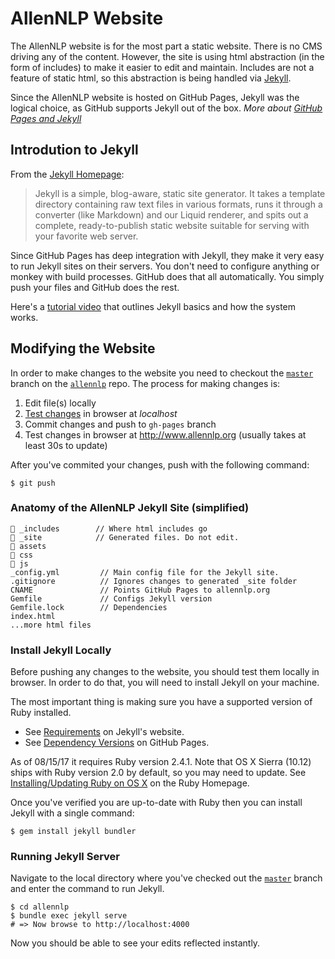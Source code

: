 # AllenNLP Website

The AllenNLP website is for the most part a static website. There is no CMS driving any of the content. However, the site is using html abstraction (in the form of includes) to make it easier to edit and maintain. Includes are not a feature of static html, so this abstraction is being handled via [Jekyll](https://jekyllrb.com/).

Since the AllenNLP website is hosted on GitHub Pages, Jekyll was the logical choice, as GitHub supports Jekyll out of the box. *More about [GitHub Pages and Jekyll](https://help.github.com/articles/about-github-pages-and-jekyll/)*

## Introdution to Jekyll

From the [Jekyll Homepage](https://jekyllrb.com/):

> Jekyll is a simple, blog-aware, static site generator. It takes a template directory containing raw text files in various formats, runs it through a converter (like Markdown) and our Liquid renderer, and spits out a complete, ready-to-publish static website suitable for serving with your favorite web server.

Since GitHub Pages has deep integration with Jekyll, they make it very easy to run Jekyll sites on their servers. You don't need to configure anything or monkey with build processes. GitHub does that all automatically. You simply push your files and GitHub does the rest.

Here's a [tutorial video](https://www.youtube.com/watch?v=iWowJBRMtpc) that outlines Jekyll basics and how the system works.

## Modifying the Website

In order to make changes to the website you need to checkout the [`master`](https://github.com/allenai/allennlp-website/tree/master) branch on the [`allennlp`](https://github.com/allenai/allennlp-website) repo. The process for making changes is:

1. Edit file(s) locally
2. [Test changes](#install-jekyll-locally) in browser at *localhost*
3. Commit changes and push to `gh-pages` branch
4. Test changes in browser at http://www.allennlp.org (usually takes at least 30s to update)

After you've commited your changes, push with the following command:

````shell
$ git push
````

### Anatomy of the AllenNLP Jekyll Site (simplified)

```
📂 _includes        // Where html includes go
📂 _site            // Generated files. Do not edit.
📂 assets
📂 css
📂 js
_config.yml         // Main config file for the Jekyll site.
.gitignore          // Ignores changes to generated _site folder
CNAME               // Points GitHub Pages to allennlp.org
Gemfile             // Configs Jekyll version
Gemfile.lock        // Dependencies
index.html
...more html files
```

### Install Jekyll Locally

Before pushing any changes to the website, you should test them locally in browser. In order to do that, you will need to install Jekyll on your machine.

The most important thing is making sure you have a supported version of Ruby installed.

- See [Requirements](https://jekyllrb.com/docs/installation/#requirements) on Jekyll's website.
- See [Dependency Versions](https://pages.github.com/versions/) on GitHub Pages.

As of 08/15/17 it requires Ruby version 2.4.1. Note that OS X Sierra (10.12) ships with Ruby version 2.0 by default, so you may need to update. See [Installing/Updating Ruby on OS X](https://www.ruby-lang.org/en/documentation/installation/#homebrew) on the Ruby Homepage.

Once you've verified you are up-to-date with Ruby then you can install Jekyll with a single command:

````shell
$ gem install jekyll bundler
````


### Running Jekyll Server

Navigate to the local directory where you've checked out the [`master`](https://github.com/allenai/allennlp-website/tree/master) branch and enter the command to run Jekyll.

````shell
$ cd allennlp
$ bundle exec jekyll serve
# => Now browse to http://localhost:4000
````

Now you should be able to see your edits reflected instantly.

